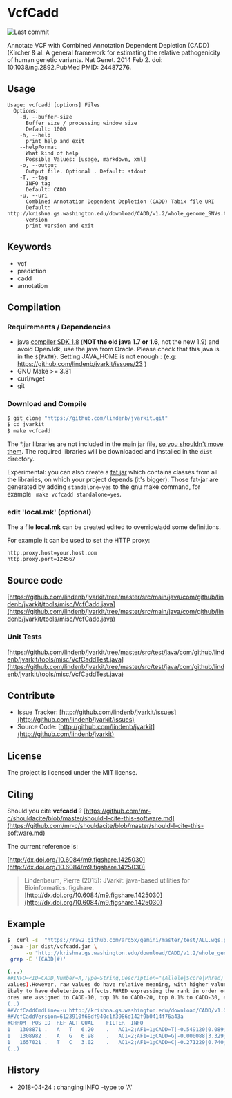 # VcfCadd

![Last commit](https://img.shields.io/github/last-commit/lindenb/jvarkit.png)

Annotate VCF with  Combined Annotation Dependent Depletion (CADD) (Kircher & al. A general framework for estimating the relative pathogenicity of human genetic variants. Nat Genet. 2014 Feb 2. doi: 10.1038/ng.2892.PubMed PMID: 24487276.


## Usage

```
Usage: vcfcadd [options] Files
  Options:
    -d, --buffer-size
      Buffer size / processing window size
      Default: 1000
    -h, --help
      print help and exit
    --helpFormat
      What kind of help
      Possible Values: [usage, markdown, xml]
    -o, --output
      Output file. Optional . Default: stdout
    -T, --tag
      INFO tag
      Default: CADD
    -u, --uri
      Combined Annotation Dependent Depletion (CADD) Tabix file URI
      Default: http://krishna.gs.washington.edu/download/CADD/v1.2/whole_genome_SNVs.tsv.gz
    --version
      print version and exit

```


## Keywords

 * vcf
 * prediction
 * cadd
 * annotation


## Compilation

### Requirements / Dependencies

* java [compiler SDK 1.8](http://www.oracle.com/technetwork/java/index.html) (**NOT the old java 1.7 or 1.6**, not the new 1.9) and avoid OpenJdk, use the java from Oracle. Please check that this java is in the `${PATH}`. Setting JAVA_HOME is not enough : (e.g: https://github.com/lindenb/jvarkit/issues/23 )
* GNU Make >= 3.81
* curl/wget
* git


### Download and Compile

```bash
$ git clone "https://github.com/lindenb/jvarkit.git"
$ cd jvarkit
$ make vcfcadd
```

The *.jar libraries are not included in the main jar file, [so you shouldn't move them](https://github.com/lindenb/jvarkit/issues/15#issuecomment-140099011 ).
The required libraries will be downloaded and installed in the `dist` directory.

Experimental: you can also create a [fat jar](https://stackoverflow.com/questions/19150811/) which contains classes from all the libraries, on which your project depends (it's bigger). Those fat-jar are generated by adding `standalone=yes` to the gnu make command, for example ` make vcfcadd standalone=yes`.

### edit 'local.mk' (optional)

The a file **local.mk** can be created edited to override/add some definitions.

For example it can be used to set the HTTP proxy:

```
http.proxy.host=your.host.com
http.proxy.port=124567
```
## Source code 

[https://github.com/lindenb/jvarkit/tree/master/src/main/java/com/github/lindenb/jvarkit/tools/misc/VcfCadd.java](https://github.com/lindenb/jvarkit/tree/master/src/main/java/com/github/lindenb/jvarkit/tools/misc/VcfCadd.java)

### Unit Tests

[https://github.com/lindenb/jvarkit/tree/master/src/test/java/com/github/lindenb/jvarkit/tools/misc/VcfCaddTest.java](https://github.com/lindenb/jvarkit/tree/master/src/test/java/com/github/lindenb/jvarkit/tools/misc/VcfCaddTest.java)


## Contribute

- Issue Tracker: [http://github.com/lindenb/jvarkit/issues](http://github.com/lindenb/jvarkit/issues)
- Source Code: [http://github.com/lindenb/jvarkit](http://github.com/lindenb/jvarkit)

## License

The project is licensed under the MIT license.

## Citing

Should you cite **vcfcadd** ? [https://github.com/mr-c/shouldacite/blob/master/should-I-cite-this-software.md](https://github.com/mr-c/shouldacite/blob/master/should-I-cite-this-software.md)

The current reference is:

[http://dx.doi.org/10.6084/m9.figshare.1425030](http://dx.doi.org/10.6084/m9.figshare.1425030)

> Lindenbaum, Pierre (2015): JVarkit: java-based utilities for Bioinformatics. figshare.
> [http://dx.doi.org/10.6084/m9.figshare.1425030](http://dx.doi.org/10.6084/m9.figshare.1425030)

## Example

```bash
$  curl -s  "https://raw2.github.com/arq5x/gemini/master/test/ALL.wgs.phase1_release_v3.20101123.snps_indels_sv.sites.snippet.vcf" | \
 java -jar dist/vcfcadd.jar \
      -u "http://krishna.gs.washington.edu/download/CADD/v1.2/whole_genome_SNVs.tsv.gz" |\
 grep -E '(CADD|#)'

(...)
##INFO=<ID=CADD,Number=A,Type=String,Description="(Allele|Score|Phred) Score suggests that that variant is likely to be  observed (negative values) vs simulated(positive 
values).However, raw values do have relative meaning, with higher values indicating that a variant is more likely to be simulated (or -not observed-) and therefore more l
ikely to have deleterious effects.PHRED expressing the rank in order of magnitude terms. For example, reference genome single nucleotide variants at the 10th-% of CADD sc
ores are assigned to CADD-10, top 1% to CADD-20, top 0.1% to CADD-30, etc">
(..)
##VcfCaddCmdLine=-u http://krishna.gs.washington.edu/download/CADD/v1.0/1000G.tsv.gz
##VcfCaddVersion=6123910f68df940c1f3986d142f9b0414f76a43a
#CHROM	POS	ID	REF	ALT	QUAL	FILTER	INFO
1	1308871	.	A	T	6.20	.	AC1=2;AF1=1;CADD=T|-0.549120|0.089;...
1	1308982	.	A	G	6.98	.	AC1=2;AF1=1;CADD=G|-0.000088|3.329;...
1	1657021	.	T	C	3.02	.	AC1=2;AF1=1;CADD=C|-0.271229|0.740;...
(..)
```

## History

  * 2018-04-24 : changing INFO -type to 'A'



